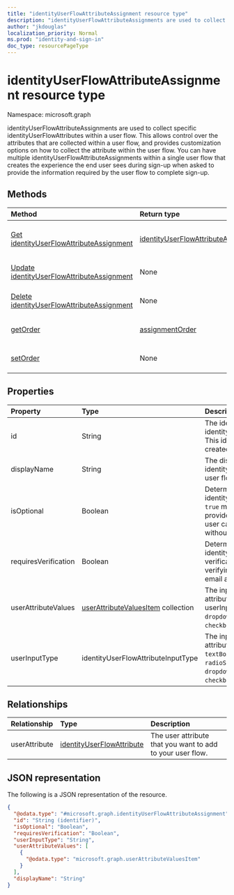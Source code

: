 ```yaml
---
title: "identityUserFlowAttributeAssignment resource type"
description: "identityUserFlowAttributeAssignments are used to collect specific identityUserFlowAttributes within a user flow."
author: "jkdouglas"
localization_priority: Normal
ms.prod: "identity-and-sign-in"
doc_type: resourcePageType
---
```


# identityUserFlowAttributeAssignment resource type

Namespace: microsoft.graph

identityUserFlowAttributeAssignments are used to collect specific identityUserFlowAttributes within a user flow. This allows control over the attributes that are collected within a user flow, and provides customization options on how to collect the attribute within the user flow. You can have multiple identityUserFlowAttributeAssignments within a single user flow that creates the experience the end user sees during sign-up when asked to provide the information required by the user flow to complete sign-up.

## Methods

|Method|Return type|Description|
|:---|:---|:---|
|[Get identityUserFlowAttributeAssignment](../api/identityuserflowattributeassignment-get.md)|[identityUserFlowAttributeAssignment](../resources/identityuserflowattributeassignment.md)|Read the properties and relationships of an identityUserFlowAttributeAssignment object.|
|[Update identityUserFlowAttributeAssignment](../api/identityuserflowattributeassignment-update.md)|None|Update the properties of an identityUserFlowAttributeAssignment object.|
|[Delete identityUserFlowAttributeAssignment](../api/identityuserflowattributeassignment-delete.md)|None|Delete a specific identityUserFlowAttributeAssignment object.|
|[getOrder](../api/identityuserflowattributeassignment-getorder.md)|[assignmentOrder](../resources/assignmentorder.md)|Gets the order of the identityUserFlowAttributes being collected within a user flow.|
|[setOrder](../api/identityuserflowattributeassignment-setorder.md)|None|Sets the order of the identityUserFlowAttributes being collected within a user flow.|

## Properties

|Property|Type|Description|
|:---|:---|:---|
|id|String|The identifier of the identityUserFlowAttributeAssignment. This identifier is immutable after it is created. This is a read-only property.|
|displayName|String|The display name of the identityUserFlowAttribute within a user flow.|
|isOptional|Boolean|Determines whether the identityUserFlowAttribute is optional. `true` means the user doesn't have to provide a value. `false` means the user cannot complete sign-up without providing a value.|
|requiresVerification|Boolean|Determines whether the identityUserFlowAttribute requires verification. This is only used for verifying the user's phone number or email address.|
|userAttributeValues|[userAttributeValuesItem](../resources/userattributevaluesitem.md) collection|The input options for the user flow attribute. Only applicable when the userInputType is `radioSingleSelect`, `dropdownSingleSelect`, or `checkboxMultiSelect`.|
|userInputType|identityUserFlowAttributeInputType|The input type of the user flow attribute. Possible values are: `textBox`, `dateTimeDropdown`, `radioSingleSelect`, `dropdownSingleSelect`, `emailBox`, `checkboxMultiSelect`.|

## Relationships

|Relationship|Type|Description|
|:---|:---|:---|
|userAttribute|[identityUserFlowAttribute](../resources/identityuserflowattribute.md)|The user attribute that you want to add to your user flow.|

## JSON representation

The following is a JSON representation of the resource.
<!-- {
  "blockType": "resource",
  "keyProperty": "id",
  "@odata.type": "microsoft.graph.identityUserFlowAttributeAssignment",
  "baseType": "",
  "openType": false
}
-->

``` json
{
  "@odata.type": "#microsoft.graph.identityUserFlowAttributeAssignment",
  "id": "String (identifier)",
  "isOptional": "Boolean",
  "requiresVerification": "Boolean",
  "userInputType": "String",
  "userAttributeValues": [
    {
      "@odata.type": "microsoft.graph.userAttributeValuesItem"
    }
  ],
  "displayName": "String"
}
```
